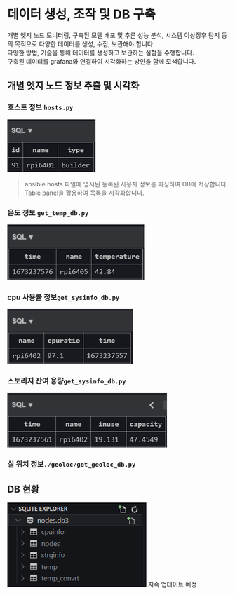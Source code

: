 # 데이터 생성, 조작 및 DB 구축
개별 엣지 노드 모니터링, 구축된 모델 배포 및 추론 성능 분석, 시스템 이상징후 탐지 등의 목적으로 다양한 데이터를 생성, 수집, 보관해야 합니다.<br>
다양한 방법, 기술을 통해 데이터를 생성하고 보관하는 실험을 수행합니다.<br>
구축된 데이터를 grafana와 연결하여 시각화하는 방안을 함께 모색합니다.

## 개별 엣지 노드 정보 추출 및 시각화

### 호스트 정보 ```hosts.py```
![](./img4doc/nodes.png)
> ansible hosts 파일에 명시된 등록된 사용자 정보를 파싱하여 DB에 저장합니다.<br>
> Table panel을 활용하여 목록을 시각화합니다.

### 온도 정보 ```get_temp_db.py```
![](./img4doc/temp.png)

### cpu 사용률 정보```get_sysinfo_db.py```
![](./img4doc/cpuinfo.png)

### 스토리지 잔여 용량```get_sysinfo_db.py```
![](./img4doc/strginfo.png)

### 실 위치 정보```./geoloc/get_geoloc_db.py```



## DB 현황
![](./img4doc/db_tables.png)
지속 업데이트 예정
